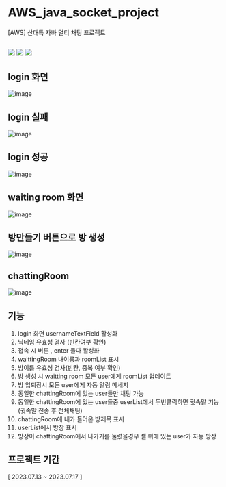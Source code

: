 # AWS_java_socket_project
[AWS] 산대특 자바 멀티 채팅 프로젝트

## </div>
<img src="https://img.shields.io/badge/java-007396?style=flat-false&logo=java&logoColor=white"> <img src="https://img.shields.io/badge/github-181717?style=flat-false&logo=github&logoColor=white"> <img src="https://img.shields.io/badge/git-F05032?style=flat-false&logo=git&logoColor=white">

## login 화면
![image](https://github.com/gzero1016/AWS_java_socket_project/assets/129514217/70b08ef1-e7d2-4964-82cc-6c216a5d17ec)

## login 실패
![image](https://github.com/gzero1016/AWS_java_socket_project/assets/129514217/92f1d91c-b006-4e39-a6c3-c36af1800822)

## login 성공
![image](https://github.com/gzero1016/AWS_java_socket_project/assets/129514217/5d39e091-68ee-4809-b16b-73b1d65e31b2)

## waiting room 화면
![image](https://github.com/gzero1016/AWS_java_socket_project/assets/129514217/10d15304-a6da-4b17-b3f9-6117f78c9c0f)

## 방만들기 버튼으로 방 생성
![image](https://github.com/gzero1016/AWS_java_socket_project/assets/129514217/235e903e-bd67-4aaa-b83c-0c10c7596ab6)

## chattingRoom
![image](https://github.com/gzero1016/AWS_java_socket_project/assets/129514217/b6acc20e-18ba-4c47-9d2d-648c4af4ff27)

## 기능
1. login 화면 usernameTextField 활성화
2. 닉네임 유효성 검사 (빈칸여부 확인)
3. 접속 시 버튼 , enter 둘다 활성화
4. waittingRoom 내이름과 roomList 표시
5. 방이름 유효성 검사(빈칸, 중복 여부 확인)
6. 방 생성 시 waitting room 모든 user에게 roomList 업데이트
7. 방 입퇴장시 모든 user에게 자동 알림 메세지
8. 동일한 chattingRoom에 있는 user들만 채팅 가능
9. 동일한 chattingRoom에 있는 user들중 userList에서 두번클릭하면 귓속말 기능(귓속말 전송 후 전체채팅)
10. chattingRoom에 내가 들어온 방제목 표시
11. userList에서 방장 표시
12. 방장이 chattingRoom에서 나가기를 눌렀을경우 젤 위에 있는 user가 자동 방장

## 프로젝트 기간
[ 2023.07.13 ~ 2023.07.17 ]
